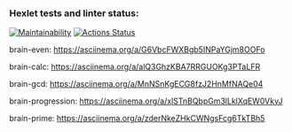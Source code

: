 
### Hexlet tests and linter status:
[![Maintainability](https://api.codeclimate.com/v1/badges/335a999bf4d708c20369/maintainability)](https://codeclimate.com/github/smabramova/frontend-project-44/maintainability)
[![Actions Status](https://github.com/smabramova/frontend-project-44/actions/workflows/hexlet-check.yml/badge.svg)](https://github.com/smabramova/frontend-project-44/actions)

brain-even: https://asciinema.org/a/G6VbcFWXBgb5INPaYGjm8OOFo


brain-calc: https://asciinema.org/a/alQ3GhzKBA7RRGUOKg3PTaLFR


brain-gcd: https://asciinema.org/a/MnNSnKgECG8fzJ2HnMfNAQe04


brain-progression: https://asciinema.org/a/xlSTnBQbpGm3lLklXqEW0VkvJ


brain-prime: https://asciinema.org/a/zderNkeZHkCWNgsFcg6TkTBh5 

